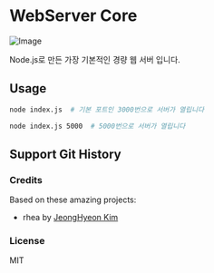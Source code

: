 # WebServer Core

![Image](https://github.com/rhea-so/WebServerCore/blob/main/Image.png?raw=true)

Node.js로 만든 가장 기본적인 경량 웹 서버 입니다.

## Usage

```sh
node index.js  # 기본 포트인 3000번으로 서버가 열립니다

node index.js 5000  # 5000번으로 서버가 열립니다
```

## Support Git History

### Credits

Based on these amazing projects:

* rhea by [JeongHyeon Kim](https://github.com/rhea-so)

### License

MIT